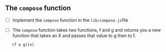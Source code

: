  ## The `compose` function
  - [ ] Implement the `compose` function in the `lib/compose.js`file
  - [ ] The `compose` function takes two functions, f and g and returns you a new function that takes an X and passes that value to g then to f.

 
 ``` 
    (f o g)(x)
 ```